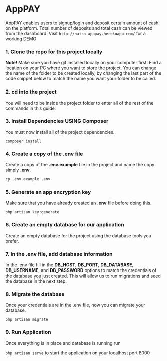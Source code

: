 # AppPAY

AppPAY enables users to signup/login and deposit certain amount of cash on the platform. Total number of deposits and total cash can be viewed from the dashboard.
Visit `http://naira-apppay.herokuapp.com/` for a working DEMO


### 1. Clone the repo for this project locally

**Note!** Make sure you have git installed locally on your computer first. Find a location on your PC where you want to store the project. You can change the name of the folder to be created locally, by changing the last part of the code snippet below to match the name you want your folder to be called.

### 2. cd into the project
You will need to be inside the project folder to enter all of the rest of the commands in this guide.

### 3. Install Dependencies USING Composer
You must now install all of the project dependencies.

`composer install`

### 4. Create a copy of the .env file
Create a copy of the **.env.example** file in the project and name the copy simply **.env**.

`cp .env.example .env`

### 5. Generate an app encryption key
Make sure that you have already created an **.env** file before doing this.

`php artisan key:generate`

### 6. Create an empty database for our application
Create an empty database for the project using the database tools you prefer.

### 7. In the .env file, add database information
In the .env file fill in the **DB_HOST**, **DB_PORT**, **DB_DATABASE**, **DB_USERNAME**, and **DB_PASSWORD** options to match the credentials of the database you just created. This will allow us to run migrations and seed the database in the next step.

### 8. Migrate the database
Once your credentials are in the .env file, now you can migrate your database.

`php artisan migrate`

### 9. Run Application
Once everything is in place and database is running run 

`php artisan serve` to start the application on your localhost port 8000
